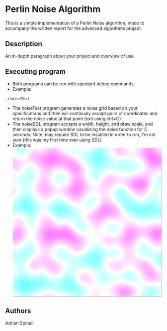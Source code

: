 # Perlin Noise Algorithm

This is a simple implementation of a Perlin Noise algorithm, made to accompany the written report for the advanced algorithms project.

## Description

An in-depth paragraph about your project and overview of use.

## Executing program

* Both programs can be run with standard debug commands
* Example:
```
./noiseTest
```
* The noiseTest program generates a noise grid based on your specifications and then will continualy accept pairs of coordinates and return the noise value at that point (exit using ctrl+C)
* The noiseSDL program accepts a width, height, and draw scale, and then displays a popup window visualizing the noise function for 5 seconds. Note: may require SDL to be installed in order to run, I'm not sure (this was my first time ever using SDL)
* Example:
![NoiseOutput](./exampleOutput.png)

## Authors

Adrian Spinali